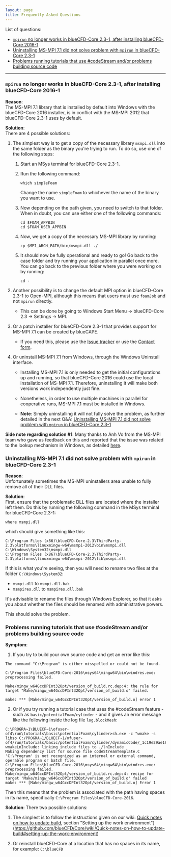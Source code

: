 ```yaml
---
layout: page
title: Frequently Asked Questions
---
```


List of questions:

  * [`mpirun` no longer works in blueCFD-Core 2.3-1, after installing blueCFD-Core 2016-1](#mpirun-no-longer-works-in-bluecfd-core-23-1-after-installing-bluecfd-core-2016-1)
  * [Uninstalling MS-MPI 7.1 did not solve problem with `mpirun` in blueCFD-Core 2.3-1](#uninstalling-ms-mpi-71-did-not-solve-problem-with-mpirun-in-bluecfd-core-23-1)
  * [Problems running tutorials that use #codeStream and/or problems building source code](#problems-running-tutorials-that-use-#codestream-and/or-problems-building-source-code)

----

### `mpirun` no longer works in blueCFD-Core 2.3-1, after installing blueCFD-Core 2016-1

**Reason**: <br>
The MS-MPI 7.1 library that is installed by default into Windows with the
blueCFD-Core 2016 installer, is in conflict with the MS-MPI 2012 that
blueCFD-Core 2.3-1 uses by default.


**Solution**: <br>
There are 4 possible solutions:

  1. The simplest way is to get a copy of the necessary library `msmpi.dll` into
     the same folder as the binary you're trying to run. To do so, use one of
     the following steps:

        1. Start an MSys terminal for blueCFD-Core 2.3-1.

        2. Run the following command:

           ```
           which simpleFoam
           ```

           Change the name `simpleFoam` to whichever the name of the binary you
           want to use.

        3. Now depending on the path given, you need to switch to that folder.
           When in doubt, you can use either one of the following commands:

           ```
           cd $FOAM_APPBIN
           cd $FOAM_USER_APPBIN
           ```

        4. Now, we get a copy of the necessary MS-MPI library by running:

           ```
           cp $MPI_ARCH_PATH/bin/msmpi.dll ./
           ```

        5. It should now be fully operational and ready to go! Go back to the
           case folder and try running your application in parallel once more.
           You can go back to the previous folder where you were working on by
           running:

           ```
           cd -
           ```

  2. Another possibility is to change the default MPI option in blueCFD-Core
     2.3-1 to Open-MPI, although this means that users must use `foamJob` and
     not `mpirun` directly.

      * This can be done by going to Windows Start Menu -> blueCFD-Core 2.3 ->
        Settings -> MPI.

  3. Or a patch installer for blueCFD-Core 2.3-1 that provides support for MS-MPI
     7.1 can be created by blueCAPE.

      * If you need this, please use the [Issue tracker](https://github.com/blueCFD/Core/issues)
        or use the [Contact form](http://bluecfd.com/contact).

  4. Or uninstall MS-MPI 7.1 from Windows, through the Windows Uninstall interface.

      * Installing MS-MPI 7.1 is only needed to get the initial configurations
        up and running, so that blueCFD-Core 2016 could use the local
        installation of MS-MPI 7.1. Therefore, uninstalling it will make both
        versions work independently just fine.

      * Nonetheless, in order to use multiple machines in parallel for
        cooperative runs, MS-MPI 7.1 must be installed in Windows.

      * **Note**: Simply uninstalling it will not fully solve the problem, as further
        detailed in the next Q&A: [Uninstalling MS-MPI 7.1 did not solve problem
        with `mpirun` in blueCFD-Core 2.3-1](#uninstalling-ms-mpi-71-did-not-solve-problem-with-mpirun-in-bluecfd-core-23-1)


**Side note regarding solution #1**: Many thanks to Anh Vo from the MS-MPI team
who gave us feedback on this and reported that the issue was related to the
lookup mechanism in Windows, as detailed
[here](https://msdn.microsoft.com/en-us/library/windows/desktop/ms682586(v=vs.85).aspx).


### Uninstalling MS-MPI 7.1 did not solve problem with `mpirun` in blueCFD-Core 2.3-1

**Reason**: <br>
Unfortunately sometimes the MS-MPI uninstallers area unable to fully remove all of their DLL files.

**Solution**: <br>
First, ensure that the problematic DLL files are located where the installer left them. Do this by running the following command in the MSys terminal for blueCFD-Core 2.3-1:

```
where msmpi.dll
```

which should give something like this:

```
C:\Program Files (x86)\blueCFD-Core-2.3\ThirdParty-2.3\platforms\linuxmingw-w64\msmpi-2012\bin\msmpi.dll
C:\Windows\System32\msmpi.dll
C:\Program Files (x86)\blueCFD-Core-2.3\ThirdParty-2.3\platforms\linuxmingw-w64\msmpi-2012\lib\msmpi.dll
```

If this is what you're seeing, then you will need to rename two files at the folder `C:\Windows\System32`:

  * `msmpi.dll` to `msmpi.dll.bak`
  * `msmpires.dll` to `msmpires.dll.bak`

It's advisable to rename the files through Windows Explorer, so that it asks you about whether the files should be renamed with administrative powers.

This should solve the problem.


### Problems running tutorials that use #codeStream and/or problems building source code

**Symptom**:

  1. If you try to build your own source code and get an error like this:
  ```
  The command "C:\Program" is either misspelled or could not be found.

  C:\Program Files\blueCFD-Core-2016\msys64\mingw64\bin\windres.exe: preprocessing failed.

  Make/mingw_w64GccDPInt32Opt/version_of_build.rc.dep:4: the rule for target "Make/mingw_w64GccDPInt32Opt/version_of_build.o" failed.

  make: *** [Make/mingw_w64GccDPInt32Opt/version_of_build.o] error 1
  ```

  2. Or if you try running a tutorial case that uses the #codeStream feature - such as
  `basic/potentialFoam/cylinder` - and it gives an error message like the following
  inside the log file `log.blockMesh`:
  ```
  C:\PROGRA~1\BLUECF~1\ofuser-of4\run\tutorials\basic\potentialFoam\cylinder>sh.exe -c "wmake -s libso C:/PROGRA~1/BLUECF~1/ofuser-of4/run/tutorials/basic/potentialFoam/cylinder/dynamicCode/_1c19e29ae18c779aa836a14631d6419f303e3d9d"
  wmakeLnInclude: linking include files to ./lnInclude
  Making dependency list for source file codeStreamTemplate.C
  'C:\Program' is not recognized as an internal or external command,
  operable program or batch file.
  C:\Program Files\blueCFD-Core-2016\msys64\mingw64\bin\windres.exe: preprocessing failed.
  Make/mingw_w64GccDPInt32Opt/version_of_build.rc.dep:4: recipe for target 'Make/mingw_w64GccDPInt32Opt/version_of_build.o' failed
  make: *** [Make/mingw_w64GccDPInt32Opt/version_of_build.o] Error 1
  
  ```

Then this means that the problem is associated with the path having spaces in
its name, specifically `C:\Program Files\blueCFD-Core-2016`.


**Solution**: There two possible solutions:

  1. The simplest is to follow the instructions given on our wiki:
  [Quick notes on how to update build](https://github.com/blueCFD/Core/wiki/Quick-notes-on-how-to-update-build),
  section "Setting up the work environment"](https://github.com/blueCFD/Core/wiki/Quick-notes-on-how-to-update-build#setting-up-the-work-environment)
  
  2. Or reinstall blueCFD-Core at a location that has no spaces in its name,
  for example: `C:\blueCFD`

